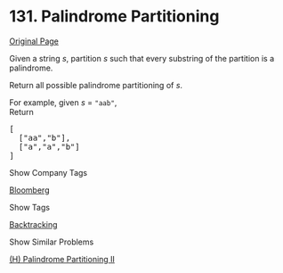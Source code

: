 # 131. Palindrome Partitioning

[Original Page](https://leetcode.com/problems/palindrome-partitioning/)

Given a string _s_, partition _s_ such that every substring of the partition is a palindrome.

Return all possible palindrome partitioning of _s_.

For example, given _s_ = `"aab"`,  
Return

<pre>[
  ["aa","b"],
  ["a","a","b"]
]
</pre>

<div>

<div id="company_tags" class="btn btn-xs btn-warning">Show Company Tags</div>

<span class="hidebutton">[Bloomberg](/company/bloomberg/)</span></div>

<div>

<div id="tags" class="btn btn-xs btn-warning">Show Tags</div>

<span class="hidebutton">[Backtracking](/tag/backtracking/)</span></div>

<div>

<div id="similar" class="btn btn-xs btn-warning">Show Similar Problems</div>

<span class="hidebutton">[(H) Palindrome Partitioning II](/problems/palindrome-partitioning-ii/)</span></div>